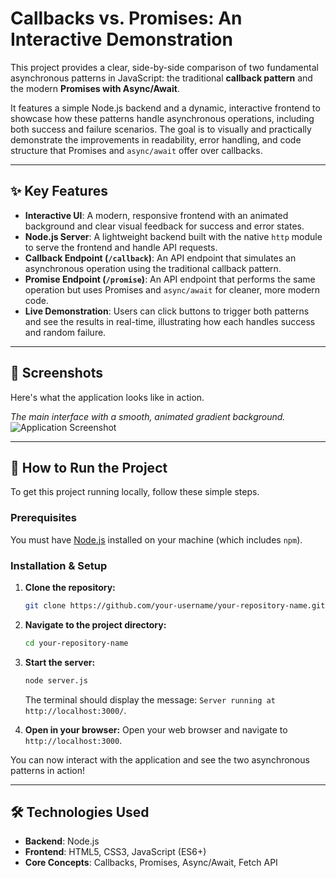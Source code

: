 # Callbacks vs. Promises: An Interactive Demonstration

This project provides a clear, side-by-side comparison of two fundamental asynchronous patterns in JavaScript: the traditional **callback pattern** and the modern **Promises with Async/Await**.

It features a simple Node.js backend and a dynamic, interactive frontend to showcase how these patterns handle asynchronous operations, including both success and failure scenarios. The goal is to visually and practically demonstrate the improvements in readability, error handling, and code structure that Promises and `async/await` offer over callbacks.

---

## ✨ Key Features

- **Interactive UI**: A modern, responsive frontend with an animated background and clear visual feedback for success and error states.
- **Node.js Server**: A lightweight backend built with the native `http` module to serve the frontend and handle API requests.
- **Callback Endpoint (`/callback`)**: An API endpoint that simulates an asynchronous operation using the traditional callback pattern.
- **Promise Endpoint (`/promise`)**: An API endpoint that performs the same operation but uses Promises and `async/await` for cleaner, more modern code.
- **Live Demonstration**: Users can click buttons to trigger both patterns and see the results in real-time, illustrating how each handles success and random failure.

---

## 📸 Screenshots

Here's what the application looks like in action.

*The main interface with a smooth, animated gradient background.*
![Application Screenshot](./screenshots/screenshot.png)

---

## 🚀 How to Run the Project

To get this project running locally, follow these simple steps.

### Prerequisites

You must have [Node.js](https://nodejs.org/) installed on your machine (which includes `npm`).

### Installation & Setup

1.  **Clone the repository:**
    ```bash
    git clone https://github.com/your-username/your-repository-name.git
    ```

2.  **Navigate to the project directory:**
    ```bash
    cd your-repository-name
    ```

3.  **Start the server:**
    ```bash
    node server.js
    ```
    The terminal should display the message: `Server running at http://localhost:3000/`.

4.  **Open in your browser:**
    Open your web browser and navigate to `http://localhost:3000`.

You can now interact with the application and see the two asynchronous patterns in action!

---

## 🛠️ Technologies Used

- **Backend**: Node.js
- **Frontend**: HTML5, CSS3, JavaScript (ES6+)
- **Core Concepts**: Callbacks, Promises, Async/Await, Fetch API 